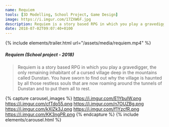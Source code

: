```yaml
---
name: Requiem
tools: [3D Modelling, School Project, Game Design]
image: https://i.imgur.com/17ZXW6F.jpg
description: Requiem is a story based RPG in which you play a gravedigger, the only remaining inhabitant of a cursed village deep in the mountains called Dunstan. 
date: 2018-07-02T09:07:40+0100
---
```

{% include elements/trailer.html url="/assets/media/requiem.mp4" %}

##### Requiem (School project - 2018)
> Requiem is a story based RPG in which you play a gravedigger, the only remaining inhabitant of a cursed village deep in the mountains called Dunstan. You have sworn to find out why the village is haunted by all those restless souls that are now roaming around the tunnels of Dunstan and to put them all to rest.


{% capture carousel_images %}
https://i.imgur.com/E1YbulW.png
https://i.imgur.com/cfTdo55.png
https://i.imgur.com/n7OUZBg.png
https://i.imgur.com/kXIZk3J.png
https://i.imgur.com/f1YzcfR.png
https://i.imgur.com/KK3ngPR.png
{% endcapture %}
{% include elements/carousel.html %}
